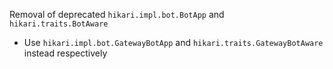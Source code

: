 Removal of deprecated `hikari.impl.bot.BotApp` and `hikari.traits.BotAware`
- Use `hikari.impl.bot.GatewayBotApp` and `hikari.traits.GatewayBotAware` instead respectively
